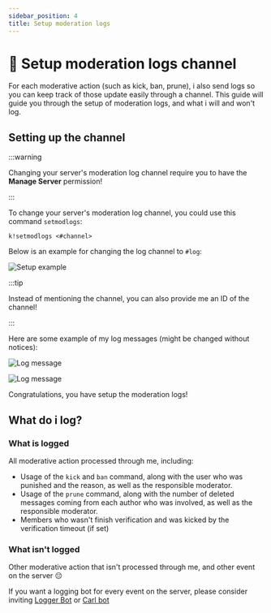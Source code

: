 ```yaml
---
sidebar_position: 4
title: Setup moderation logs
---
```


# 📖 Setup moderation logs channel

For each moderative action (such as kick, ban, prune), i also send logs so you can keep track of those update easily through a channel. This guide will guide you through the setup of moderation logs, and what i will and won't log.

## Setting up the channel

:::warning

Changing your server's moderation log channel require you to have the **Manage Server** permission!

:::

To change your server's moderation log channel, you could use this command `setmodlogs`:

```
k!setmodlogs <#channel>
```

Below is an example for changing the log channel to `#log`:

![Setup example](/img/tutorial/mod-log/example.png)

:::tip

Instead of mentioning the channel, you can also provide me an ID of the channel!

:::

Here are some example of my log messages (might be changed without notices):

![Log message](/img/tutorial/mod-log/1.png)

![Log message](/img/tutorial/mod-log/2.png)

Congratulations, you have setup the moderation logs!

## What do i log?

### What is logged

All moderative action processed through me, including:

* Usage of the `kick` and `ban` command, along with the user who was punished and the reason, as well as the responsible moderator.
* Usage of the `prune` command, along with the number of deleted messages coming from each author who was involved, as well as the responsible moderator.
* Members who wasn't finish verification and was kicked by the verification timeout (if set)

### What isn't logged

Other moderative action that isn't processed through me, and other event on the server 😔

If you want a logging bot for every event on the server, please consider inviting [Logger Bot](https://logger.bot) or [Carl bot](https://carl.gg)
